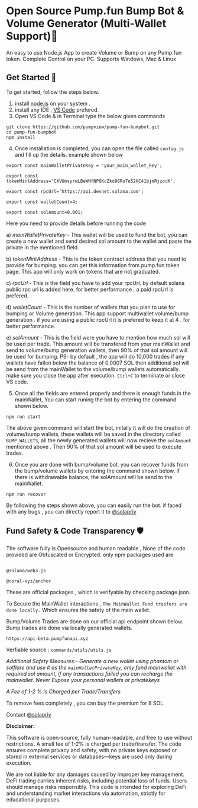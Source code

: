 
  # Open Source Pump.fun Bump Bot & Volume Generator (Multi-Wallet Support)💊  
  An easy to use Node.js App to create Volume or Bump on any Pump.fun token. Complete Control on your PC. Supports Windows, Mac & Linux
  ## Get Started 🚀  
  To get started, follow the steps below.
  1) install [node.js](https://nodejs.org/en) on your system .
  2) install any IDE , [VS Code](https://code.visualstudio.com/) prefered.
  3) Open VS Code & in Terminal type the below given commands

  ````
  git clone https://github.com/pumpview/pump-fun-bumpbot.git
  cd pump-fun-bumpbot
  npm install

  ````
  4) Once installation is completed, you can open the file called ``config.js`` and fill up the details. example shown below

  ````
export const mainWalletPrivateKey = 'your_main_wallet_key';

export const tokenMintAddress='CXVUmsyrwLBeWHfNPQKcZko96RoTe52HC41bjmRjzocK';

export const rpcUrl='https://api.devnet.solana.com';

export const walletCount=4;

export const solAmount=0.001;
  ````
  Here you need to provide details before running the code
  
  a) *mainWalletPrivateKey* - This wallet will be used to fund the bot, you can create a new wallet and send desired sol amount to the wallet and paste the private in the mentioned field.

  b) *tokenMintAddress* - This is the token contract address that you need to provide for bumping. you can get this information from pump.fun token page. This app will only work on tokens that are not graduated.

  c) *rpcUrl* - This is the field you have to add your rpcUrl. by default solana public rpc url is added here. for better performance , a paid rpcUrl is prefered.

  d) *walletCount* - This is the number of wallets that you plan to use for bumping or Volume generation. This app support multiwallet volume/bump generation . if you are using a public rpcUrl it is prefered to keep it at 4 . for better performance.

  e) *solAmount* - This is the field were you have to mention how much sol will be used per trade. This amount will be transfered from your mainWallet and send to volume/bump generation wallets, then 90% of that sol amount will be used for bumping. PS- by default , the app will do 10,000 trades if any wallets have fallen below the balance of 0.0007 SOL then additional sol will be send from the mainWallet to the volume/bump wallets automatically. make sure you close the app after execution. ``Ctrl+C`` to terminate or close VS code.


  5) Once all the fields are entered properly and there is enough funds in the mainWallet, You can start runing the bot by entering the command shown below.
  
  ``npm run start``
  
  The above given command will start the bot, initally it will do the creation of volume/bump wallets, these wallets will be saved in the directory called ``BUMP_WALLETS``, all the newly generated wallets will now recieve the ````solAmount```` mentioned above . Then 90% of that sol amount will be used to execute trades.

  6) Once you are done with bump/volume bot. you can recover funds from the bump/volume wallets by entering the command shown below. if there is withdrawable balance, the solAmount will be send to the mainWallet.

  ``npm run recover``


  By following the steps shown above, you can easily run the bot. if faced with any bugs , you can directly report it to [@solapriv](https://t.me/solapriv)


  
  ## Fund Safety & Code Transparency 🛡️  
 The software fully is Opensource and human readable , None of the code provided are Obfuscated or Encrypted. only npm packages used are 
 `````

 @solana/web3.js 

@coral-xyz/anchor
  `````
  These are official packages , which is verifyable by checking package.json.
  
  To Secure the MainWallet interactions , 
  ``The MainWallet Fund trasfers are done locally.`` Which ensures the safety of the main wallet.

  Bump/Volume Trades are done on our official api endpoint shown below. Bump trades are done via locally generated wallets.
 
  ``https://api-beta.pumpfunapi.xyz`` 
  
  Verfiable source : ``commands/utils/utils.js``

  _Additional Safety Measures:- Generate a new wallet using phantom or solflare and use it as the ````mainWalletPrivateKey````, only fund mainwallet with required sol amount, if any transactions failed you can recharge the mainwallet. Never Expose your personal wallets or privatekeys_

*A Fee of 1-2 % is Charged per Trade/Transfers*

To remove fees completely , you can buy the premium for 8 SOL.

Contact [@solapriv](https://t.me/solapriv)

**Disclaimer:**  

This software is open-source, fully human-readable, and free to use without restrictions. A small fee of 1-2% is charged per trade/transfer. The code ensures complete privacy and safety, with no private keys exposed or stored in external services or databases—keys are used only during execution.  

We are not liable for any damages caused by improper key management. DeFi trading carries inherent risks, including potential loss of funds. Users should manage risks responsibly. This code is intended for exploring DeFi and understanding market interactions via automation, strictly for educational purposes.